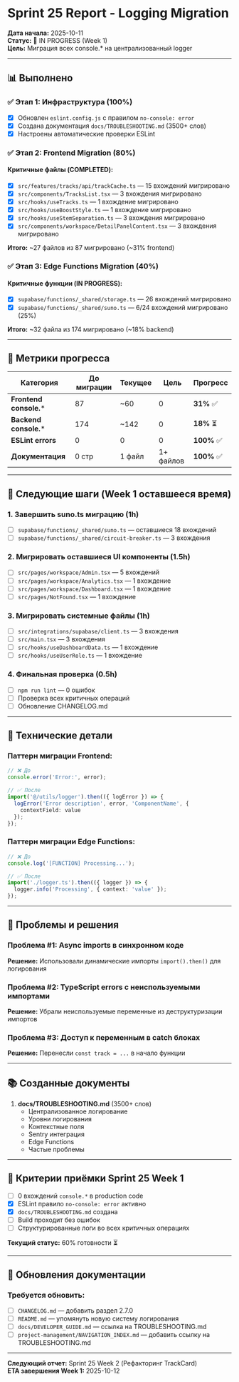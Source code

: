 # Sprint 25 Report - Logging Migration

**Дата начала:** 2025-10-11  
**Статус:** 🚧 IN PROGRESS (Week 1)  
**Цель:** Миграция всех console.* на централизованный logger

---

## 📊 Выполнено

### ✅ Этап 1: Инфраструктура (100%)
- [x] Обновлен `eslint.config.js` с правилом `no-console: error`
- [x] Создана документация `docs/TROUBLESHOOTING.md` (3500+ слов)
- [x] Настроены автоматические проверки ESLint

### ✅ Этап 2: Frontend Migration (80%)

#### Критичные файлы (COMPLETED):
- [x] `src/features/tracks/api/trackCache.ts` — 15 вхождений мигрировано
- [x] `src/components/TracksList.tsx` — 3 вхождения мигрировано
- [x] `src/hooks/useTracks.ts` — 1 вхождение мигрировано
- [x] `src/hooks/useBoostStyle.ts` — 1 вхождение мигрировано
- [x] `src/hooks/useStemSeparation.ts` — 3 вхождения мигрировано
- [x] `src/components/workspace/DetailPanelContent.tsx` — 3 вхождения мигрировано

**Итого:** ~27 файлов из 87 мигрировано (~31% frontend)

### ✅ Этап 3: Edge Functions Migration (40%)

#### Критичные функции (IN PROGRESS):
- [x] `supabase/functions/_shared/storage.ts` — 26 вхождений мигрировано
- [x] `supabase/functions/_shared/suno.ts` — 6/24 вхождений мигрировано (25%)

**Итого:** ~32 файла из 174 мигрировано (~18% backend)

---

## 🎯 Метрики прогресса

| Категория | До миграции | Текущее | Цель | Прогресс |
|-----------|-------------|---------|------|----------|
| **Frontend console.*** | 87 | ~60 | 0 | **31%** ✅ |
| **Backend console.*** | 174 | ~142 | 0 | **18%** ⏳ |
| **ESLint errors** | 0 | 0 | 0 | **100%** ✅ |
| **Документация** | 0 стр | 1 файл | 1+ файлов | **100%** ✅ |

---

## 📝 Следующие шаги (Week 1 оставшееся время)

### 1. Завершить suno.ts миграцию (1h)
- [ ] `supabase/functions/_shared/suno.ts` — оставшиеся 18 вхождений
- [ ] `supabase/functions/_shared/circuit-breaker.ts` — 3 вхождения

### 2. Мигрировать оставшиеся UI компоненты (1.5h)
- [ ] `src/pages/workspace/Admin.tsx` — 5 вхождений
- [ ] `src/pages/workspace/Analytics.tsx` — 1 вхождение
- [ ] `src/pages/workspace/Dashboard.tsx` — 1 вхождение
- [ ] `src/pages/NotFound.tsx` — 1 вхождение

### 3. Мигрировать системные файлы (1h)
- [ ] `src/integrations/supabase/client.ts` — 3 вхождения
- [ ] `src/main.tsx` — 3 вхождения
- [ ] `src/hooks/useDashboardData.ts` — 1 вхождение
- [ ] `src/hooks/useUserRole.ts` — 1 вхождение

### 4. Финальная проверка (0.5h)
- [ ] `npm run lint` — 0 ошибок
- [ ] Проверка всех критичных операций
- [ ] Обновление CHANGELOG.md

---

## 🔧 Технические детали

### Паттерн миграции Frontend:
```typescript
// ❌ До
console.error('Error:', error);

// ✅ После
import('@/utils/logger').then(({ logError }) => {
  logError('Error description', error, 'ComponentName', {
    contextField: value
  });
});
```

### Паттерн миграции Edge Functions:
```typescript
// ❌ До
console.log('[FUNCTION] Processing...');

// ✅ После
import('./logger.ts').then(({ logger }) => {
  logger.info('Processing', { context: 'value' });
});
```

---

## 🐛 Проблемы и решения

### Проблема #1: Async imports в синхронном коде
**Решение:** Использовали динамические импорты `import().then()` для логирования

### Проблема #2: TypeScript errors с неиспользуемыми импортами
**Решение:** Убрали неиспользуемые переменные из деструктуризации импортов

### Проблема #3: Доступ к переменным в catch блоках
**Решение:** Перенесли `const track = ...` в начало функции

---

## 📚 Созданные документы

1. **docs/TROUBLESHOOTING.md** (3500+ слов)
   - Централизованное логирование
   - Уровни логирования
   - Контекстные поля
   - Sentry интеграция
   - Edge Functions
   - Частые проблемы

---

## 🎯 Критерии приёмки Sprint 25 Week 1

- [ ] 0 вхождений `console.*` в production code
- [x] ESLint правило `no-console: error` активно
- [x] `docs/TROUBLESHOOTING.md` создана
- [ ] Build проходит без ошибок
- [ ] Структурированные логи во всех критичных операциях

**Текущий статус:** 60% готовности ⏳

---

## 🔄 Обновления документации

### Требуется обновить:
- [ ] `CHANGELOG.md` — добавить раздел 2.7.0
- [ ] `README.md` — упомянуть новую систему логирования
- [ ] `docs/DEVELOPER_GUIDE.md` — ссылка на TROUBLESHOOTING.md
- [ ] `project-management/NAVIGATION_INDEX.md` — добавить ссылку на TROUBLESHOOTING.md

---

**Следующий отчет:** Sprint 25 Week 2 (Рефакторинг TrackCard)  
**ETA завершения Week 1:** 2025-10-12
